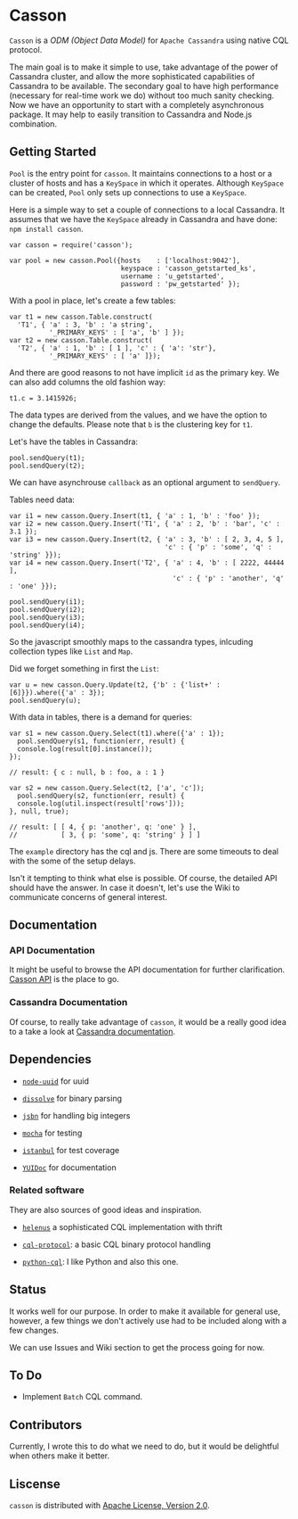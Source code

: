 
# Casson

`Casson` is a *ODM (Object Data Model)* for `Apache Cassandra` using native
CQL protocol.

The main goal is to make it simple to use, take advantage of the power of
Cassandra cluster, and allow the more sophisticated capabilities of
Cassandra to be available.  The secondary goal to have high performance
(necessary for real-time work we do) without too much sanity checking.  Now
we have an opportunity to start with a completely asynchronous package.  It
may help to easily transition to Cassandra and Node.js combination.

## Getting Started

`Pool` is the entry point for `casson`.  It maintains connections to a host
or a cluster of hosts and has a `KeySpace` in which it operates.  Although
`KeySpace` can be created, `Pool` only sets up connections to use a
`KeySpace`.

Here is a simple way to set a couple of connections to a local Cassandra.
It assumes that we have the `KeySpace` already in Cassandra and have done:
`npm install casson`.

    var casson = require('casson');
    
    var pool = new casson.Pool({hosts    : ['localhost:9042'],
                                keyspace : 'casson_getstarted_ks',
                                username : 'u_getstarted',
                                password : 'pw_getstarted' });

With a pool in place, let's create a few tables:

    var t1 = new casson.Table.construct(
      'T1', { 'a' : 3, 'b' : 'a string',
              '_PRIMARY_KEYS' : [ 'a', 'b' ] });
    var t2 = new casson.Table.construct(
      'T2', { 'a' : 1, 'b' : [ 1 ], 'c' : { 'a': 'str'},
              '_PRIMARY_KEYS' : [ 'a' ]});

And there are good reasons to not have implicit `id` as the primary key.  We
can also add columns the old fashion way:

    t1.c = 3.1415926;

The data types are derived from the values, and we have the option to change
the defaults.  Please note that `b` is the clustering key for `t1`.

Let's have the tables in Cassandra:

    pool.sendQuery(t1);
    pool.sendQuery(t2);

We can have asynchrouse `callback` as an optional argument to `sendQuery`.

Tables need data:

    var i1 = new casson.Query.Insert(t1, { 'a' : 1, 'b' : 'foo' });
    var i2 = new casson.Query.Insert('T1', { 'a' : 2, 'b' : 'bar', 'c' : 3.1 });
    var i3 = new casson.Query.Insert(t2, { 'a' : 3, 'b' : [ 2, 3, 4, 5 ],
                                           'c' : { 'p' : 'some', 'q' : 'string' }});
    var i4 = new casson.Query.Insert('T2', { 'a' : 4, 'b' : [ 2222, 44444 ],
                                             'c' : { 'p' : 'another', 'q' : 'one' }});
    
    pool.sendQuery(i1);
    pool.sendQuery(i2);
    pool.sendQuery(i3);
    pool.sendQuery(i4);

So the javascript smoothly maps to the cassandra types, inlcuding collection
types like `List` and `Map`. 

Did we forget something in first the `List`:

    var u = new casson.Query.Update(t2, {'b' : {'list+' : [6]}}).where({'a' : 3});
    pool.sendQuery(u);

With data in tables, there is a demand for queries:

    var s1 = new casson.Query.Select(t1).where({'a' : 1});
      pool.sendQuery(s1, function(err, result) {
      console.log(result[0].instance());
    });
    
    // result: { c : null, b : foo, a : 1 }
    
    var s2 = new casson.Query.Select(t2, ['a', 'c']);
      pool.sendQuery(s2, function(err, result) {
      console.log(util.inspect(result['rows']));
    }, null, true);
    
    // result: [ [ 4, { p: 'another', q: 'one' } ],
    //           [ 3, { p: 'some', q: 'string' } ] ]

The `example` directory has the cql and js.  There are some timeouts to deal
with the some of the setup delays.

Isn't it tempting to think what else is possible.  Of course, the detailed
API should have the answer.  In case it doesn't, let's use the Wiki to
communicate concerns of general interest.

## Documentation

### API Documentation

It might be useful to browse the API documentation for further
clarification. [Casson API](http://www.fourthcoastmobility.com/casson-api/) is the place to go.

### Cassandra Documentation

Of course, to really take advantage of `casson`, it would be a really good
idea to a take a look at [Cassandra documentation](http://www.datastax.com/documentation/cassandra/1.2/webhelp/index.html).

## Dependencies

-   [`node-uuid`](https://npmjs.org/package/node-uuid) for uuid

-   [`dissolve`](https://npmjs.org/package/dissolve) for binary parsing

-   [`jsbn`](https://npmjs.org/package/jsbn) for handling big integers

-   [`mocha`](http://visionmedia.github.io/mocha/) for testing

-   [`istanbul`](https://npmjs.org/package/istanbul) for test coverage

-   [`YUIDoc`](http://yui.github.io/yuidoc/) for documentation

### Related software

They are also sources of good ideas and inspiration.

-   [`helenus`](https://npmjs.org/package/helenus)  a sophisticated CQL implementation with thrift

-   [`cql-protocol`](https://npmjs.org/package/cql-protocol): a basic CQL binary protocol handling

-   [`python-cql`](https://github.com/pcmanus/python-cql): I like Python and also this one.

## Status

It works well for our purpose.  In order to make it available for general
use, however, a few things we don't actively use had to be included along
with a few changes.

We can use Issues and Wiki section to get the process going
for now.

## To Do

-   Implement `Batch` CQL command.

## Contributors

Currently, I wrote this to do what we need to do, but it
would be delightful when others make it better.

## Liscense

`casson` is distributed with [Apache License, Version 2.0](http://www.apache.org/licenses/).
